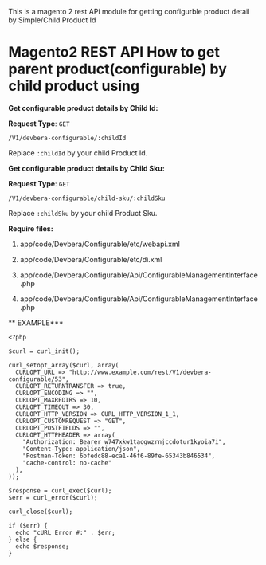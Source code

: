  This is a magento 2 rest APi module for getting configurble product detail by Simple/Child Product Id
 
# Magento2 REST API How to get parent product(configurable) by child product using 

**Get configurable product details by Child Id:**

**Request Type**: `GET`

  `/V1/devbera-configurable/:childId`

Replace `:childId` by your child Product Id.

**Get configurable product details by Child Sku:**

**Request Type**: `GET`

  `/V1/devbera-configurable/child-sku/:childSku`

Replace `:childSku` by your child Product Sku.

**Require files:**

1. app/code/Devbera/Configurable/etc/webapi.xml

2. app/code/Devbera/Configurable/etc/di.xml

3. app/code/Devbera/Configurable/Api/ConfigurableManagementInterface.php

4. app/code/Devbera/Configurable/Api/ConfigurableManagementInterface.php

** EXAMPLE***

```
<?php

$curl = curl_init();

curl_setopt_array($curl, array(
  CURLOPT_URL => "http://www.example.com/rest/V1/devbera-configurable/53",
  CURLOPT_RETURNTRANSFER => true,
  CURLOPT_ENCODING => "",
  CURLOPT_MAXREDIRS => 10,
  CURLOPT_TIMEOUT => 30,
  CURLOPT_HTTP_VERSION => CURL_HTTP_VERSION_1_1,
  CURLOPT_CUSTOMREQUEST => "GET",
  CURLOPT_POSTFIELDS => "",
  CURLOPT_HTTPHEADER => array(
    "Authorization: Bearer w747xkw1taogwzrnjccdotur1kyoia7i",
    "Content-Type: application/json",
    "Postman-Token: 6bfedc88-eca1-46f6-89fe-65343b846534",
    "cache-control: no-cache"
  ),
));

$response = curl_exec($curl);
$err = curl_error($curl);

curl_close($curl);

if ($err) {
  echo "cURL Error #:" . $err;
} else {
  echo $response;
}
```
